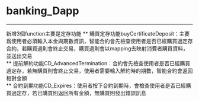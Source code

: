 ﻿# banking_Dapp
----
新增3個function主要是定存功能
** 購買定存功能buyCertificateDeposit：主要爲使用者必須輸入本金與期數資訊，智能合約會先檢查使用者是否已經購買過定存合約，若購買過則會終止交易，購買過則會以mapping去映射消費者購買資料，並送出交易  
** 提前解約功能CD_AdvancedTermination：合約會先檢查使用者是否已經購買過定存，若無購買則會終止交易，使用者需要輸入解約時的期數，智能合約會返回相對金額  
** 合約到期功能CD_Expires：使用者按下合約到期時，會檢查使用者是否已經購買過定存，若已購買則返回所有金額，無購買則發出錯誤訊息  